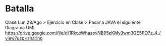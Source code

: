 # Batalla


Clase Lun 28/Ago > Ejercicio en Clase  > Pasar a JAVA el siguiente Diagrama UML
https://drive.google.com/file/d/1RkceWhazovNB95eKMy3wm3GE5PO7z_4_/view?usp=sharing
